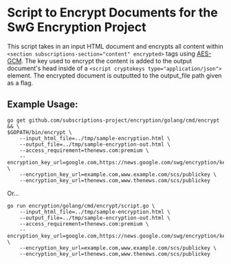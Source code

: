 # Script to Encrypt Documents for the SwG Encryption Project

This script takes in an input HTML document and encrypts
all content within ```<section subscriptions-section="content" encrypted>```
tags using [AES-GCM](https://en.wikipedia.org/wiki/Galois/Counter_Mode). 
The key used to encrypt the content is added
to the output document's head inside of a
```<script cryptokeys type="application/json">``` element. The encrypted
document is outputted to the output_file path given as a flag.

## Example Usage:

```
go get github.com/subscriptions-project/encryption/golang/cmd/encrypt && \
$GOPATH/bin/encrypt \
    --input_html_file=../tmp/sample-encryption.html \
    --output_file=../tmp/sample-encryption-out.html \
    --access_requirement=thenews.com:premium \
    --encryption_key_url=google.com,https://news.google.com/swg/encryption/keys/{dev|prod}/tink/public_key \
    --encryption_key_url=example.com,www.example.com/scs/publickey \
    --encryption_key_url=thenews.com,www.thenews.com/scs/publickey
```
    
Or...

```
go run encryption/golang/cmd/encrypt/script.go \
    --input_html_file=../tmp/sample-encryption.html \
    --output_file=../tmp/sample-encryption-out.html \
    --access_requirement=thenews.com:premium \
    --encryption_key_url=google.com,https://news.google.com/swg/encryption/keys/{dev|prod}/tink/public_key \
    --encryption_key_url=example.com,www.example.com/scs/publickey \
    --encryption_key_url=thenews.com,www.thenews.com/scs/publickey
```
